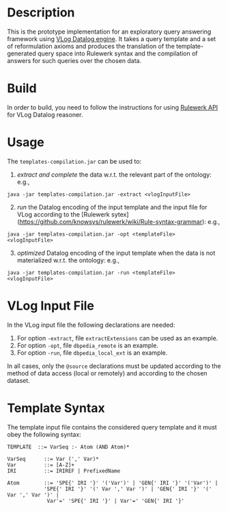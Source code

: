 # Description 

This is the prototype implementation for an exploratory query answering framework using [VLog Datalog engine](https://github.com/karmaresearch/vlog).
It takes a query template and a set of reformulation axioms and produces the translation of the template-generated query space into Rulewerk syntax and the compilation of answers for such queries over the chosen data.

# Build

In order to build, you need to follow the instructions for using [Rulewerk API](https://github.com/knowsys/rulewerk) for VLog Datalog reasoner. 


# Usage

The ```templates-compilation.jar``` can be used to: 

1. *extract and complete* the data w.r.t. the relevant part of the ontology: e.g.,

```java -jar templates-compilation.jar -extract <vlogInputFile>``` 

2. *run* the Datalog encoding of the input template and the input file for VLog according to the [Rulewerk sytex] (https://github.com/knowsys/rulewerk/wiki/Rule-syntax-grammar): e.g.,

```java -jar templates-compilation.jar -opt <templateFile>  <vlogInputFile>```

3. *optimized* Datalog encoding of the input template when the data is not materialized w.r.t. the ontology: e.g.,

```java -jar templates-compilation.jar -run <templateFile>  <vlogInputFile>```


# VLog Input File 

In the VLog input file the following declarations are needed:

1. For option ```-extract```, file ```extractExtensions``` can be used as an example. 
2. For option ```-opt```, file ``` dbpedia_remote ``` is an example. 
3. For option ```-run```, file ```dbpedia_local_ext``` is an example.

In all cases, only the ```@source``` declarations must be updated according to the method of data access (local or remotely)
and according to the chosen dataset.



# Template Syntax

The template input file contains the considered query template and it must obey the following syntax:

```TEMPLATE  ::= VarSeq :- Atom (AND Atom)* ```

```
VarSeq  	::= Var (',' Var)*
Var 		::= [A-Z]+
IRI 		::= IRIREF | PrefixedName
```

``` 
Atom 		::= 'SPE{' IRI '}' '('Var')' | 'GEN{' IRI '}' '('Var')' |
		    'SPE{' IRI '}' '(' Var ',' Var ')' | 'GEN{' IRI '}' '(' Var ',' Var ')' |
		     Var'=' 'SPE{' IRI '}' | Var'=' 'GEN{' IRI '}' 
	
```


